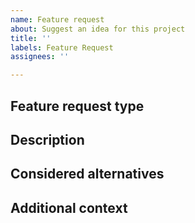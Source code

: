 ```yaml
---
name: Feature request
about: Suggest an idea for this project
title: ''
labels: Feature Request
assignees: ''

---
```


<!--
  - Use this issue template to request a feature in the deCONZ REST-API.
  - Make sure not to remove any headers and fill the template completely. If you remove the headers, the issue will be auto-closed.
  - If you want to request a feature for the Phoscon App, please head over to: https://github.com/dresden-elektronik/phoscon-app-beta
  - If you're unsure if the request fits into this issue tracker, please ask for advise in our Discord chat: https://discord.gg/QFhTxqN
-->

## Feature request type
<!--
  Please provide a short description of the feature request.
  Examples:
  - Extend the REST-API with new API endpoints, attributes or capabilities.
  - Extend the Websocket interface with new messages.
  - Improve or refactor REST-API internal handling of xyz.
  - Is your feature request related to a problem?
    Tell us what the problem is. Ex. I'm always frustrated when [...]
    Note: If the problem describes a bug please use the "Bug report" issue template instead of this one.
-->

## Description
<!--
  Please describe the feature in more detail.
  - How it should work, e.g. provide an example of a request/response, extensions to the REST-API interface, etc.
  - If applicable describe what benefits API clients will gain.
-->

## Considered alternatives
<!--
  A clear and concise description of any alternative solutions or features you've considered.
-->

## Additional context
<!--
  Add any other context or screenshots about the feature request here.
-->
